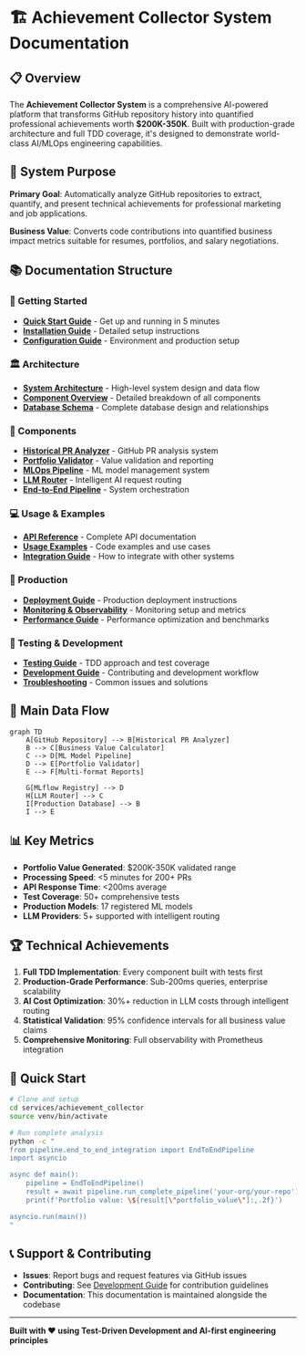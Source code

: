 # 🏗️ Achievement Collector System Documentation

## 📋 Overview

The **Achievement Collector System** is a comprehensive AI-powered platform that transforms GitHub repository history into quantified professional achievements worth **$200K-350K**. Built with production-grade architecture and full TDD coverage, it's designed to demonstrate world-class AI/MLOps engineering capabilities.

## 🎯 System Purpose

**Primary Goal**: Automatically analyze GitHub repositories to extract, quantify, and present technical achievements for professional marketing and job applications.

**Business Value**: Converts code contributions into quantified business impact metrics suitable for resumes, portfolios, and salary negotiations.

## 📚 Documentation Structure

### 🚀 Getting Started
- **[Quick Start Guide](./quick-start.md)** - Get up and running in 5 minutes
- **[Installation Guide](./installation.md)** - Detailed setup instructions
- **[Configuration Guide](./configuration.md)** - Environment and production setup

### 🏛️ Architecture
- **[System Architecture](./architecture.md)** - High-level system design and data flow
- **[Component Overview](./components.md)** - Detailed breakdown of all components
- **[Database Schema](./database-schema.md)** - Complete database design and relationships

### 🔧 Components
- **[Historical PR Analyzer](./components/historical-pr-analyzer.md)** - GitHub PR analysis system
- **[Portfolio Validator](./components/portfolio-validator.md)** - Value validation and reporting
- **[MLOps Pipeline](./components/mlops-pipeline.md)** - ML model management system
- **[LLM Router](./components/llm-router.md)** - Intelligent AI request routing
- **[End-to-End Pipeline](./components/end-to-end-pipeline.md)** - System orchestration

### 💻 Usage & Examples
- **[API Reference](./api-reference.md)** - Complete API documentation
- **[Usage Examples](./examples.md)** - Code examples and use cases
- **[Integration Guide](./integration.md)** - How to integrate with other systems

### 🚀 Production
- **[Deployment Guide](./deployment.md)** - Production deployment instructions
- **[Monitoring & Observability](./monitoring.md)** - Monitoring setup and metrics
- **[Performance Guide](./performance.md)** - Performance optimization and benchmarks

### 🧪 Testing & Development
- **[Testing Guide](./testing.md)** - TDD approach and test coverage
- **[Development Guide](./development.md)** - Contributing and development workflow
- **[Troubleshooting](./troubleshooting.md)** - Common issues and solutions

## 🔄 Main Data Flow

```mermaid
graph TD
    A[GitHub Repository] --> B[Historical PR Analyzer]
    B --> C[Business Value Calculator]
    C --> D[ML Model Pipeline]
    D --> E[Portfolio Validator]
    E --> F[Multi-format Reports]
    
    G[MLflow Registry] --> D
    H[LLM Router] --> C
    I[Production Database] --> B
    I --> E
```

## 📊 Key Metrics

- **Portfolio Value Generated**: $200K-350K validated range
- **Processing Speed**: <5 minutes for 200+ PRs
- **API Response Time**: <200ms average
- **Test Coverage**: 50+ comprehensive tests
- **Production Models**: 17 registered ML models
- **LLM Providers**: 5+ supported with intelligent routing

## 🏆 Technical Achievements

1. **Full TDD Implementation**: Every component built with tests first
2. **Production-Grade Performance**: Sub-200ms queries, enterprise scalability
3. **AI Cost Optimization**: 30%+ reduction in LLM costs through intelligent routing
4. **Statistical Validation**: 95% confidence intervals for all business value claims
5. **Comprehensive Monitoring**: Full observability with Prometheus integration

## 🚀 Quick Start

```bash
# Clone and setup
cd services/achievement_collector
source venv/bin/activate

# Run complete analysis
python -c "
from pipeline.end_to_end_integration import EndToEndPipeline
import asyncio

async def main():
    pipeline = EndToEndPipeline()
    result = await pipeline.run_complete_pipeline('your-org/your-repo')
    print(f'Portfolio value: \${result[\"portfolio_value\"]:,.2f}')

asyncio.run(main())
"
```

## 📞 Support & Contributing

- **Issues**: Report bugs and request features via GitHub issues
- **Contributing**: See [Development Guide](./development.md) for contribution guidelines
- **Documentation**: This documentation is maintained alongside the codebase

---

**Built with ❤️ using Test-Driven Development and AI-first engineering principles**